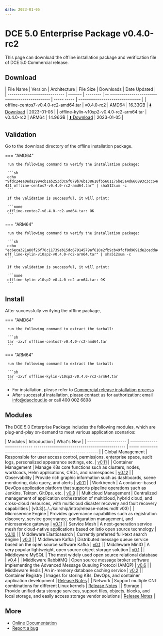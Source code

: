 ```yaml
---
date: 2023-01-05
---
```


# DCE 5.0 Enterprise Package v0.4.0-rc2

This page can download the offline installation package and verification file of DCE 5.0 Commercial release.

## Download

| File Name | Version | Architecture | File Size | Downloads | Date Updated |
| ----------------------------- | ------- | -------- | -- ----------------------------------------------- | ----- ----- | -------------------------------- |
| offline-centos7-v0.4.0-rc2-amd64.tar | v0.4.0-rc2 | AMD64 | 16.33GB | [:arrow_down: Download](https://qiniu-download-public.daocloud.io/DaoCloud_Enterprise/dce5/offline-centos7-v0.4.0-rc2-amd64.tar) | 2023-01-05 |
| offline-kylin-v10sp2-v0.4.0-rc2-arm64.tar | v0.4.0-rc2 | ARM64 | 14.96GB | [:arrow_down: Download](https://qiniu-download-public.daocloud.io/DaoCloud_Enterprise/dce5/offline-kylin-v10sp2-v0.4.0-rc2-arm64.tar) | 2023-01-05 |

## Validation

Go to the download directory of the offline installation package.

=== "AMD64"

     run the following command to verify the installation package:

     ```sh
     echo "9fdc24ea0eda2994cb1ab253d3c6f079b76b138618fb5601176be5a4d660893c3cc64dfb151e32d57a1f843c6b598bed270a20654e6cd8d815c7901124b04 431 offline-centos7-v0.4.0-rc2-amd64.tar" | sha512sum -c
     ```

     If the validation is successful, it will print:

     ```none
     offline-centos7-v0.4.0-rc2-amd64.tar: OK
     ```

=== "ARM64"

     run the following command to verify the installation package:

     ```sh
     echo "ec6eca321a80f26f70c11739eb15dc67914579af610e2fb9cb49fcf8d9691de2ceddac7cfd8bd40ce3f3927cfea3166d15366f06909fcbbf15a330bc718fd358 off line-kylin-v10sp2-v0.4.0-rc2-arm64.tar" | sha512sum -c
     ```

     If the validation is successful, it will print:

     ```none
     offline-kylin-v10sp2-v0.4.0-rc2-arm64.tar: OK
     ```

## Install

After successfully verifying the offline package,

=== "AMD64"

     run the following command to extract the tarball:

     ```sh
     tar -zxvf offline-centos7-v0.4.0-rc2-amd64.tar
     ```

=== "ARM64"

     run the following command to extract the tarball:

     ```sh
     tar -zxvf offline-kylin-v10sp2-v0.4.0-rc2-arm64.tar
     ```

- For installation, please refer to [Commercial release installation process](../../install/commercial/start-install.md)
- After successful installation, please contact us for authorization: email info@daocloud.io or call 400 002 6898

## Modules

The DCE 5.0 Enterprise Package includes the following modules, which are plug-and-play on-demand to meet various application scenarios:

| Modules | Introduction | What's New |
| -------------------- | ---------------------------- ----------------------------------------------- | ----- -------------------------------------------------- ------ |
| Global Management | Responsible for user access control, permissions, enterprise space, audit logs, personalized appearance settings, etc. | [v0.11](../../ghippo/intro/release-notes.md#v011) |
| Container Management | Manage K8s core functions such as clusters, nodes, workloads, Helm applications, CRDs, and namespaces | [v0.12](../../kpanda/intro/release-notes.md#v012) |
| Observability | Provide rich graphic information such as dashboards, scene monitoring, data query, and alerts | [v0.11](../../insight/intro/releasenote.md#v011) |
| Workbench | A container-based DevOps application platform that supports pipeline operations such as Jenkins, Tekton, GitOps, etc. | [v0.9](../../amamba/intro/release-notes.md#v09) |
| Multicloud Management | Centralized management of application orchestration of multicloud, hybrid cloud, and cross-cloud resources, with multicloud disaster recovery and fault recovery capabilities | [v0.3](../../kairship/intro/release-notes.md# v03) |
| Microservice Engine | Provides governance capabilities such as registration discovery, service governance, configuration management, and microservice gateway | [v0.11](../../skoala/intro/release-notes.md#v011) |
| Service Mesh | A next-generation service mesh for cloud-native applications based on Istio open source technology | [v0.10](../../mspider/intro/release-notes.md#v010) |
| Middleware Elasticsearch | Currently preferred full-text search engine | [v0.3](../../middleware/elasticsearch/release-notes.md#v034) |
| Middleware Kafka | Distributed message queue service based on the open source software Kafka | [v0.1](../../middleware/kafka/release-notes.md#v012) |
| Middleware MinIO | A very popular lightweight, open source object storage solution | [v0.1](../../middleware/minio/release-notes.md#v012) |
| Middleware MySQL | The most widely used open source relational database | [v0.4](../../middleware/mysql/release-notes.md#v04) |
| Middleware RabbitMQ | Open source message broker software implementing the Advanced Message Queuing Protocol (AMQP) | [v0.6](../../middleware/rabbitmq/release-notes.md#v06) |
| Middleware Redis | An in-memory database caching service | [v0.2](../../middleware/redis/release-notes.md#v02) |
| Container Registry | Images for storing K8s, DevOps, and container application development | [Release Notes](../../kangaroo/release-notes.md) |
| Network | Support multiple CNI combinations for different Linux kernels | [Release Notes](../../network/modules/spiderpool/releasenotes.md) |
| Storage | Provide unified data storage services, support files, objects, blocks, and local storage, and easily access storage vendor solutions | [Release Notes](../../storage/hwameistor/releasenotes.md) |

## More

- [Online Documentation](../../dce/what.md)
- [Report a bug](https://github.com/DaoCloud/DaoCloud-docs/issues)